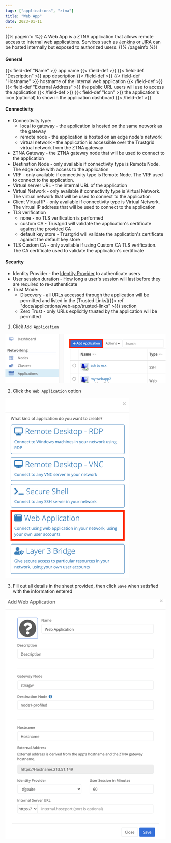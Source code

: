 ```yaml
---
tags: ["applications", "ztna"]
title: "Web App"
date: 2023-01-11
---
```


{{% pageinfo %}}
A Web App is a ZTNA application that allows remote access to internal web applications. Services such as [Jenkins](https://www.jenkins.io/) or [JIRA](https://www.atlassian.com/software/jira) can be hosted internally but exposed to authorized users.
{{% /pageinfo %}}

#### General
{{< field-def "Name" >}}
app name
{{< /field-def >}}
{{< field-def "Description" >}}
app description
{{< /field-def >}}
{{< field-def "Hostname" >}}
hostname of the internal web application
{{< /field-def >}}
{{< field-def "External Address" >}}
the public URL users will use to access the application
{{< /field-def >}}
{{< field-def "Icon" >}}
the application's icon (optional) to show in the application dashboard
{{< /field-def >}}

#### Connectivity
- Connectivity type:
    - local to gateway - the application is hosted on the same network as the gateway
    - remote node - the application is hosted on an edge node's network
    - virtual network - the application is accessible over the Trustgrid virtual network from the ZTNA gateway
- ZTNA Gateway - the ZTNA gateway node that will be used to connect to the application
- Destination Node - only available if connectivity type is Remote Node. The edge node with access to the application
- VRF - only available if connectivity type is Remote Node. The VRF used to connect to the application.
- Virtual server URL - the internal URL of the application
- Virtual Network - only available if connectivity type is Virtual Network. The virtual network that will be used to connect to the application
- Client Virtual IP - only available if connectivity type is Virtual Network. The virtual IP address that will be used to connect to the application
- TLS verification
    - none - no TLS verification is performed
    - custom CA - Trustgrid will validate the application's certificate against the provided CA
    - default key store - Trustgrid will validate the application's certificate against the default key store
- TLS Custom CA - only available if using Custom CA TLS verification. The CA certificate used to validate the application's certificate

#### Security
- Identity Provider - the [Identity Provider](https://portal.dev.trustgrid.io/#/identity-providers) to authenticate users
- User session duration - How long a user's session will last before they are required to re-authenticate
- Trust Mode:
    - Discovery - all URLs accessed through the application will be permitted and listed in the [Trusted Links]({{< ref "docs/applications/web-app/trusted-links" >}}) section
    - Zero Trust - only URLs explicitly trusted by the application will be permitted

1. Click `Add Application`

![img](add-app.png)

2. Click the `Web Application` option

![img](web1.png)

3. Fill out all details in the sheet provided, then click `Save` when satisfied with the information entered

![img](web-app.png)
